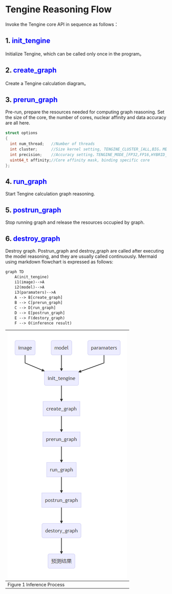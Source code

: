 # Tengine Reasoning Flow
Invoke the Tengine core API in sequence as follows：

## 1. <font color=blue>init_tengine</font>

Initialize Tengine, which can be called only once in the program。

## 2. <font color=blue>create_graph</font>

Create a Tengine calculation diagram。

## 3. <font color=blue>prerun_graph</font>

Pre-run, prepare the resources needed for computing graph reasoning. Set the size of the core, the number of cores, nuclear affinity and data accuracy are all here.

```c
struct options
{
  int num_thread;	//Number of threads
  int cluster;		//Size kernel setting, TENGINE_CLUSTER_[ALL,BIG，MEDIUM，LITTLE]
  int precision;	//Accuracy setting，TENGINE_MODE_[FP32,FP16,HYBRID_INT8,UINT8,INT8]
  uint64_t affinity;//Core affinity mask, binding specific core
};
```



## 4. <font color=blue>run_graph</font>

Start Tengine calculation graph reasoning.

## 5. <font color=blue>postrun_graph</font>

Stop running graph and release the resources occupied by graph. 

## 6. <font color=blue>destroy_graph</font>

Destroy graph. Postrun_graph and destroy_graph are called after executing the model reasoning, and they are usually called continuously. Mermaid using markdown flowchart is expressed as follows:

>
```mermaid
graph TD
	A(init_tengine)
	i1(image)-->A
	i2(model)-->A
	i3(paramaters)-->A
	A --> B[create_graph]
    B --> C[prerun_graph]
    C --> D[run_graph]
    D --> E[postrun_graph]
    E --> F(destory_graph)
    F --> O(inference result)
```
>
| ![img](https://raw.githubusercontent.com/OAID/Tengine/tengine-lite/doc/docs_zh/images/clip_image008.png)|
| ------------------------------------------------------------ |
| Figure 1 Inference Process  